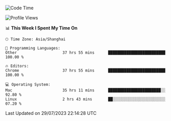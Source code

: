 <!--START_SECTION:waka-->
![Code Time](http://img.shields.io/badge/Code%20Time-989%20hrs%2048%20mins-blue)

![Profile Views](http://img.shields.io/badge/Profile%20Views-0-blue)

📊 **This Week I Spent My Time On** 

```text
🕑︎ Time Zone: Asia/Shanghai

💬 Programming Languages: 
Other                    37 hrs 55 mins      █████████████████████████   100.00 % 

🔥 Editors: 
Chrome                   37 hrs 55 mins      █████████████████████████   100.00 % 

💻 Operating System: 
Mac                      35 hrs 11 mins      ███████████████████████░░   92.80 % 
Linux                    2 hrs 43 mins       ██░░░░░░░░░░░░░░░░░░░░░░░   07.20 % 
```


 Last Updated on 29/07/2023 22:14:28 UTC
<!--END_SECTION:waka-->